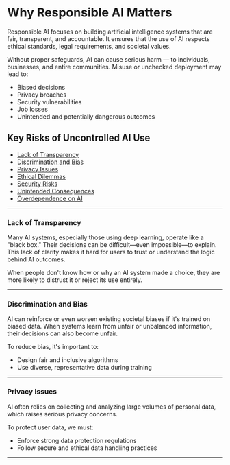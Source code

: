 # Why Responsible AI Matters

Responsible AI focuses on building artificial intelligence systems that are fair, transparent, and accountable. It ensures that the use of AI respects ethical standards, legal requirements, and societal values.

Without proper safeguards, AI can cause serious harm — to individuals, businesses, and entire communities. Misuse or unchecked deployment may lead to:

- Biased decisions
- Privacy breaches
- Security vulnerabilities
- Job losses
- Unintended and potentially dangerous outcomes

## Key Risks of Uncontrolled AI Use

- [Lack of Transparency](#lack-of-transparency)
- [Discrimination and Bias](#discrimination-and-bias)
- [Privacy Issues](#privacy-issues)
- [Ethical Dilemmas](#ethical-dilemmas)
- [Security Risks](#security-risks)
- [Unintended Consequences](#unintended-consequences)
- [Overdependence on AI](#dependence-on-ai)

---

### Lack of Transparency

Many AI systems, especially those using deep learning, operate like a "black box." Their decisions can be difficult—even impossible—to explain. This lack of clarity makes it hard for users to trust or understand the logic behind AI outcomes.

When people don't know how or why an AI system made a choice, they are more likely to distrust it or reject its use entirely.

---

### Discrimination and Bias

AI can reinforce or even worsen existing societal biases if it's trained on biased data. When systems learn from unfair or unbalanced information, their decisions can also become unfair.

To reduce bias, it's important to:
- Design fair and inclusive algorithms
- Use diverse, representative data during training

---

### Privacy Issues

AI often relies on collecting and analyzing large volumes of personal data, which raises serious privacy concerns.

To protect user data, we must:
- Enforce strong data protection regulations
- Follow secure and ethical data handling practices

---
